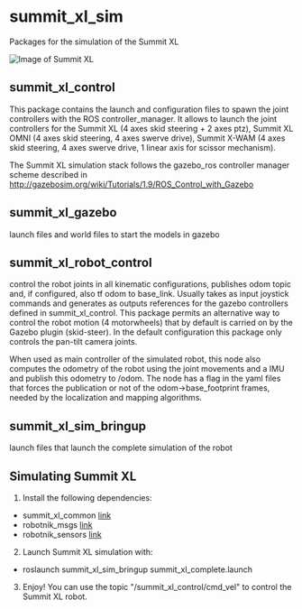 summit_xl_sim
=============

Packages for the simulation of the Summit XL

![Image of Summit XL](http://www.robotnik.es/web/wp-content/uploads/2014/03/summit-xl-robots-moviles-robotnik_s01.jpg)

<h2>summit_xl_control</h2>

<p>This package contains the launch and configuration files to spawn the joint controllers with the ROS controller_manager. It allows to launch the joint controllers for the Summit XL (4 axes skid steering + 2 axes ptz), Summit XL OMNI (4 axes skid steering, 4 axes swerve drive), Summit X-WAM (4 axes skid steering, 4 axes swerve drive, 1 linear axis for scissor mechanism).

The Summit XL simulation stack follows the gazebo_ros controller manager scheme described in
http://gazebosim.org/wiki/Tutorials/1.9/ROS_Control_with_Gazebo</p>

<h2>summit_xl_gazebo</h2>

launch files and world files to start the models in gazebo

<h2>summit_xl_robot_control</h2>

<p>control the robot joints in all kinematic configurations, publishes odom topic and, if configured, also tf odom to base_link. Usually takes as input joystick commands and generates as outputs references for the gazebo controllers defined in summit_xl_control. This package permits an alternative way to control the robot motion (4 motorwheels) that by default is carried on by the Gazebo plugin (skid-steer). In the default configuration this package only controls the pan-tilt camera joints.

When used as main controller of the simulated robot, this node also computes the odometry of the robot using the joint movements and a IMU and publish this odometry to /odom. The node has a flag in the yaml files that forces the publication or not of the odom->base_footprint frames, needed by the localization and mapping algorithms.
</p>

<h2>summit_xl_sim_bringup</h2>

launch files that launch the complete simulation of the robot




<h2>Simulating Summit XL</h2>

1) Install the following dependencies:
  - summit_xl_common [link](https://github.com/RobotnikAutomation/summit_xl_common)
  - robotnik_msgs [link](https://github.com/RobotnikAutomation/robotnik_msgs)
  - robotnik_sensors [link](https://github.com/RobotnikAutomation/robotnik_sensors)

2) Launch Summit XL simulation with: <br>
  - roslaunch summit_xl_sim_bringup summit_xl_complete.launch
  
3) Enjoy! You can use the topic "/summit_xl_control/cmd_vel" to control the Summit XL robot.
